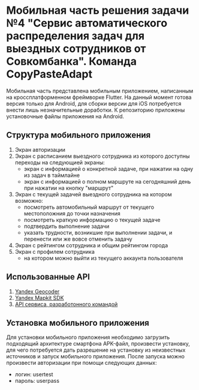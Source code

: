 # Мобильная часть решения задачи №4 "Сервис автоматического распределения задач для выездных сотрудников от Совкомбанка". Команда CopyPasteAdapt 
Мобильная часть представлена мобильным приложением, написанным на кроссплатформенном фреймворке Flutter. На данный момент готова версия только для Android, для сборки версии для iOS потребуется внести лишь незначительные доработки.
К репозиторию приложены установочные файлы приложения на Android.

## Структура мобильного приложения
1. Экран авторизации
2. Экран с расписанием выездного сотрудника из которого доступны переходы на следующией экраны:
   - экран с информацией о конкретной задаче, при нажатии на одну из задач в таймлайне
   - экран с информацией о полном маршруте на сегодняшний день при нажатии на кнопку "маршрут"
3. Экран с текущей задачей выездного сотрудника на котором возможно:
   - посмотреть автомобильный маршрут от текущего местоположния до точки назначения
   - посмотреть краткую информацию о текущей задаче
   - подтвердить выполнение задачи
   - указать трудности, возникшие при выполнении задачи, и перенести или же вовсе отменить задачу
4. Экран с рейтингом сотрудника и общим рейтингом города
5. Экран с профилем сотрудника
   - на котором можно выйти из текущего аккаунта пользователя

## Использованные API
1. [Yandex Geocoder](https://yandex.com/maps-api/products/geocoder-api)
2. [Yandex Mapkit SDK](https://yandex.com/maps-api/products/mapkit)
3. [API сервиса, разработонного командой](https://github.com/Jastebsz/CopyPasteAdapt)

## Установка мобильного приложения
Для установки мобильного приложения необходимо загрузить подходящий архитектуре смартфона APK-файл, произвести установку, для чего потребуется дать разрешение на установку из неизвестных источников и запуск мобильного приложения. После запуска можно произвести авторизации при помощи следующих данных:
- логин: usertest
- пароль: userpass
